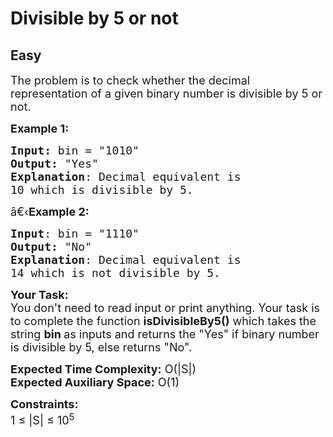 # Divisible by 5 or not
## Easy
<div class="problems_problem_content__Xm_eO"><p><span style="font-size:18px">The problem is to check whether the decimal representation of a given binary number is divisible by 5 or not.</span></p>

<p><span style="font-size:18px"><strong>Example 1:</strong></span></p>

<pre><span style="font-size:18px"><strong>Input: </strong>bin = "1010"
<strong>Output:</strong> "Yes"
<strong>Explanation</strong>: Decimal equivalent is
10 which is divisible by 5.
</span></pre>

<p><span style="font-size:18px">â€‹<strong>Example 2:</strong></span></p>

<pre><span style="font-size:18px"><strong>Input</strong>: bin = "1110"
<strong>Output:</strong> "No"
<strong>Explanation</strong>: Decimal equivalent is
14 which is not divisible by 5.</span></pre>

<p><span style="font-size:18px"><strong>Your Task:&nbsp;&nbsp;</strong><br>
You don't need to read input or print anything. Your task is to complete the function&nbsp;<strong>isDivisibleBy5()</strong>&nbsp;which takes the string&nbsp;<strong>bin&nbsp;</strong>as inputs and returns the "Yes" if binary number is divisible by 5, else returns "No".</span></p>

<p><span style="font-size:18px"><strong>Expected Time Complexity:</strong>&nbsp;O(|S|)<br>
<strong>Expected Auxiliary Space:</strong>&nbsp;O(1)</span></p>

<p><span style="font-size:18px"><strong>Constraints:</strong><br>
1 ≤ |S| ≤&nbsp;10<sup>5</sup></span></p>
</div>